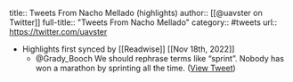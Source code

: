title:: Tweets From Nacho Mellado (highlights)
author:: [[@uavster on Twitter]]
full-title:: "Tweets From Nacho Mellado"
category:: #tweets
url:: https://twitter.com/uavster

- Highlights first synced by [[Readwise]] [[Nov 18th, 2022]]
	- @Grady_Booch We should rephrase terms like “sprint”. Nobody has won a marathon by sprinting all the time. ([View Tweet](https://twitter.com/uavster/status/1393638805769359361))